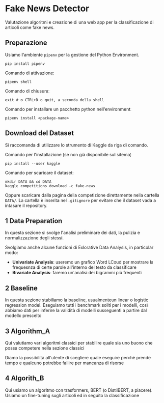 # Fake News Detector

Valutazione algoritmi e creazione di una web app per la classificazione di articoli come fake news.

## Preparazione

Usiamo l'ambiente `pipenv` per la gestione del Python Environment.

```shell
pip install pipenv
```

Comando di attivazione:

```shell
pipenv shell
```

Comando di chiusura:

```shell
exit # o CTRL+D o quit, a seconda della shell
```

Comando per installare un pacchetto python nell'environment:

```shell
pipenv install <package-name>
```

## Download del Dataset

Si raccomanda di utilizzare lo strumento di Kaggle da riga di comando.

Comando per l'installazione (se non già disponibile sul sitema)

```shell
pip install --user kaggle
```

Comando per scaricare il dataset:

```shell
mkdir DATA && cd DATA
kaggle competitions download -c fake-news
```

Oppure scaricare dalla pagina della competizione direttamente nella cartella `DATA/`.
La cartella è inserita nel `.gitignore` per evitare che il dataset vada a intasare il repository.

## 1 Data Preparation

In questa sezione si svolge l'analisi preliminare dei dati, la pulizia e normalizzazione degli stessi.

Svolgiamo anche alcune funzioni di Exlorative Data Analysis, in particolar modo:

- **Univariate Analysis**: useremo un grafico Word LCoud per mostrare la frequesnza di certe parole all'interno del testo da classificare
- **Bivariate Analysis**: faremo un'analisi dei bigrammi più frequenti

## 2 Baseline

In questa sezione stabiliamo la baseline, usualmenteun linear o logistic regression model.
Eseguiamo tutti i benchmark soliti per i modelli, così abbiamo dati per inferire la validità di modelli susseguenti a partire dal modello prescelto


## 3 Algorithm_A

Qui valutiamo vari algoritmi classici per stabilire quale sia uno buono che possa competere nella sezione classici

Diamo la possibilità all'utente di scegliere quale eseguire perchè prende tempo e qualcuno potrebbe fallire per mancanza di risorse

## 4 Algorith_B

Qui usiamo un algoritmo con trasformers, BERT (o DistilBERT, a piacere). Usiamo un fine-tuning sugli articoli ed in seguito la classificazione
